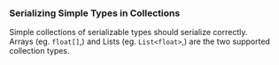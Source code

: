 ### Serializing Simple Types in Collections
Simple collections of serializable types should serialize correctly.  
Arrays (eg. `float[]`,) and Lists (eg. `List<float>`,) are the two supported collection types.